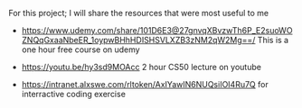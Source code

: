 For this project; I will share the resources that were most useful to me
* https://www.udemy.com/share/101D6E3@27gnvqXBvzwTh6P_E2suoWOZNQqGxaaNbeER_1oypwBHhHDISHSVLXZB3zNM2qW2Mg==/
    This is a one hour free course on udemy
* https://youtu.be/hy3sd9MOAcc 2 hour CS50 lecture on youtube    

* https://intranet.alxswe.com/rltoken/AxIYawIN6NUQsiIOI4Ru7Q for interractive coding exercise
